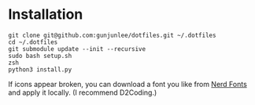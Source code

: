 # Installation

```
git clone git@github.com:gunjunlee/dotfiles.git ~/.dotfiles
cd ~/.dotfiles
git submodule update --init --recursive
sudo bash setup.sh
zsh
python3 install.py
```

If icons appear broken, you can download a font you like from [Nerd Fonts](https://www.nerdfonts.com/font-downloads) and apply it locally. (I recommend D2Coding.)

